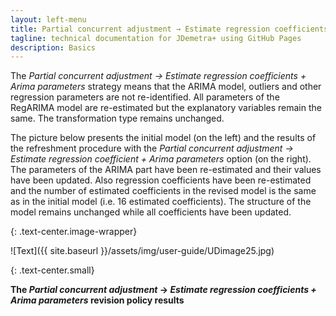 ```yaml
---
layout: left-menu
title: Partial concurrent adjustment → Estimate regression coefficients + Arima parameters
tagline: technical documentation for JDemetra+ using GitHub Pages
description: Basics
---
```

The *Partial concurrent adjustment → Estimate regression coefficients +
Arima parameters* strategy means that the ARIMA model, outliers and
other regression parameters are not re-identified. All parameters of the
RegARIMA model are re-estimated but the explanatory variables remain the
same. The transformation type remains unchanged.

The picture below presents the initial model (on the left) and the
results of the refreshment procedure with the *Partial* *concurrent
adjustment → Estimate regression coefficient + Arima parameters* option
(on the right). The parameters of the ARIMA part have been re-estimated
and their values have been updated. Also regression coefficients have
been re-estimated and the number of estimated coefficients in the
revised model is the same as in the initial model (i.e. 16 estimated
coefficients). The structure of the model remains unchanged while all
coefficients have been updated.

{: .text-center.image-wrapper}

![Text]({{ site.baseurl }}/assets/img/user-guide/UDimage25.jpg)

{: .text-center.small}

**The *Partial concurrent adjustment* → *Estimate regression coefficients + Arima parameters* revision policy results**



